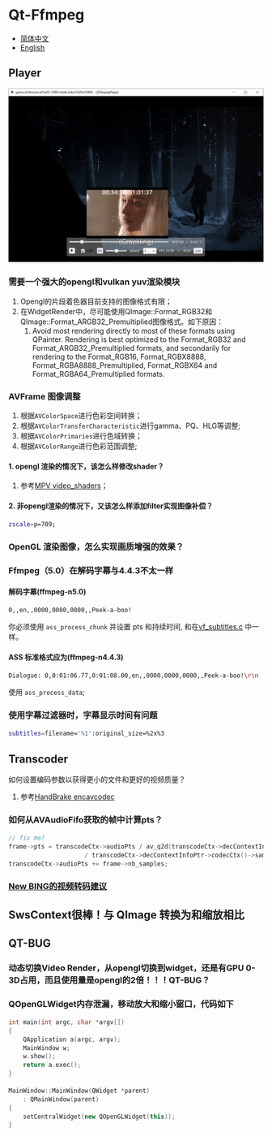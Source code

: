 # Qt-Ffmpeg

- [简体中文](README.md)
- [English](README.en.md)

## Player

<div align=center><img src="doc/player.jpeg"></div>

### 需要一个强大的opengl和vulkan yuv渲染模块

1. Opengl的片段着色器目前支持的图像格式有限；
2. 在WidgetRender中，尽可能使用QImage::Format_RGB32和QImage::Format_ARGB32_Premultiplied图像格式。如下原因：
   1. Avoid most rendering directly to most of these formats using QPainter. Rendering is best optimized to the Format_RGB32  and Format_ARGB32_Premultiplied formats, and secondarily for rendering to the Format_RGB16, Format_RGBX8888,  Format_RGBA8888_Premultiplied, Format_RGBX64 and Format_RGBA64_Premultiplied formats.

### AVFrame 图像调整

1. 根据`AVColorSpace`进行色彩空间转换；
2. 根据`AVColorTransferCharacteristic`进行gamma、PQ、HLG等调整;
3. 根据`AVColorPrimaries`进行色域转换；
4. 根据`AVColorRange`进行色彩范围调整;

#### 1. opengl 渲染的情况下，该怎么样修改shader？

1. 参考[MPV video_shaders](https://github.com/mpv-player/mpv/blob/master/video/out/gpu/video_shaders.c)；

#### 2. 非opengl渲染的情况下，又该怎么样添加filter实现图像补偿？

```bash
zscale=p=709;
```

### OpenGL 渲染图像，怎么实现画质增强的效果？

### Ffmpeg（5.0）在解码字幕与4.4.3不太一样

#### 解码字幕(ffmpeg-n5.0)

```bash
0,,en,,0000,0000,0000,,Peek-a-boo!
```

你必须使用 ``ass_process_chunk`` 并设置 pts 和持续时间, 和在[vf_subtitles.c](https://github.com/FFmpeg/FFmpeg/blob/master/libavfilter/vf_subtitles.c#L490) 中一样。

#### ASS 标准格式应为(ffmpeg-n4.4.3)

```bash
Dialogue: 0,0:01:06.77,0:01:08.00,en,,0000,0000,0000,,Peek-a-boo!\r\n
```

使用 ``ass_process_data``;

### 使用字幕过滤器时，字幕显示时间有问题

```bash
subtitles=filename='%1':original_size=%2x%3
```

## Transcoder

如何设置编码参数以获得更小的文件和更好的视频质量？

1. 参考[HandBrake encavcodec](https://github.com/HandBrake/HandBrake/blob/master/libhb/encavcodec.c#L359)

### 如何从AVAudioFifo获取的帧中计算pts？

```C++
// fix me?
frame->pts = transcodeCtx->audioPts / av_q2d(transcodeCtx->decContextInfoPtr->timebase())
                     / transcodeCtx->decContextInfoPtr->codecCtx()->sampleRate();
transcodeCtx->audioPts += frame->nb_samples;
```

### [New BING的视频转码建议](./doc/bing_transcode.md)

## SwsContext很棒！与 QImage 转换为和缩放相比

## QT-BUG

### 动态切换Video Render，从opengl切换到widget，还是有GPU 0-3D占用，而且使用量是opengl的2倍！！！QT-BUG？

### QOpenGLWidget内存泄漏，移动放大和缩小窗口，代码如下

```C++
int main(int argc, char *argv[])
{
    QApplication a(argc, argv);
    MainWindow w;
    w.show();
    return a.exec();
}

MainWindow::MainWindow(QWidget *parent)
    : QMainWindow(parent)
{
    setCentralWidget(new QOpenGLWidget(this));
}

```
